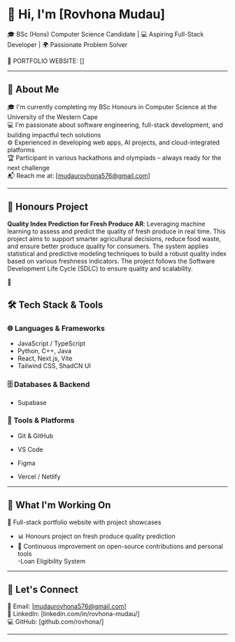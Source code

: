 # 👋 Hi, I'm [Rovhona Mudau]
🎓 BSc (Hons) Computer Science Candidate | 💻 Aspiring Full-Stack Developer | 🌍 Passionate Problem Solver

🔗 PORTFOLIO WEBSITE: []

---

## 🌟 About Me

🎓 I'm currently completing my BSc Honours in Computer Science at the University of the Western Cape  
💻 I'm passionate about software engineering, full-stack development, and building impactful tech solutions  
⚙️ Experienced in developing web apps, AI projects, and cloud-integrated platforms  
🏆 Participant in various hackathons and olympiads – always ready for the next challenge  
📬 Reach me at: [mudaurovhona576@gmail.com]

---

## 🧠 Honours Project

**Quality Index Prediction for Fresh Produce AR**:
Leveraging machine learning to assess and predict the quality of fresh produce in real time. This project aims to support smarter agricultural decisions, reduce food waste, and ensure better produce quality for consumers. The system applies statistical and predictive modeling techniques to build a robust quality index based on various freshness indicators. The project follows the Software Development Life Cycle (SDLC) to ensure quality and scalability.
 
🔧
## 🛠️ Tech Stack & Tools

### 🌐 Languages & Frameworks
- JavaScript / TypeScript  
- Python, C++, Java  
- React, Next.js, Vite  
- Tailwind CSS, ShadCN UI

### 🗄️ Databases & Backend
- Supabase  


### 🧰 Tools & Platforms
- Git & GitHub  
- VS Code  
- Figma  

- Vercel / Netlify

---

## 🎯 What I'm Working On

 🚀 Full-stack portfolio website with project showcases  
- 📊 Honours project on fresh produce quality prediction  
- 🔧 Continuous improvement on open-source contributions and personal tools  
-Loan Eligibility System

---

## 🤝 Let's Connect

📧 Email: [mudaurovhona576@gmail.com]  
💼 LinkedIn: [linkedin.com/in/rovhona-mudau/]  
💻 GitHub: [github.com/rovhona/]

---


